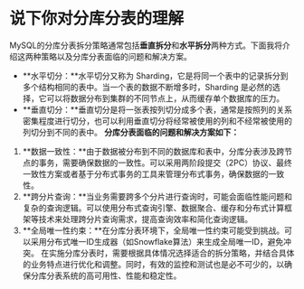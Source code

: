 # 说下你对分库分表的理解
MySQL的分库分表拆分策略通常包括**垂直拆分**和**水平拆分**两种方式。下面我将介绍这两种策略以及分库分表面临的问题和解决方案。
+ **水平切分：**水平切分又称为 Sharding，它是将同一个表中的记录拆分到多个结构相同的表中。当一个表的数据不断增多时，Sharding 是必然的选择，它可以将数据分布到集群的不同节点上，从而缓存单个数据库的压力。
+ **垂直切分：**垂直切分是将一张表按列切分成多个表，通常是按照列的关系密集程度进行切分，也可以利用垂直切分将经常被使用的列和不经常被使用的列切分到不同的表中。
**分库分表面临的问题和解决方案如下：**
1. **数据一致性：**由于数据被分布到不同的数据库和表中，分库分表涉及跨节点的事务，需要确保数据的一致性。可以采用两阶段提交（2PC）协议、最终一致性方案或者基于分布式事务的工具来管理分布式事务，确保数据的一致性。
2. **跨分片查询：**当业务需要跨多个分片进行查询时，可能会面临性能问题和复杂的查询逻辑。可以使用分布式查询引擎、数据聚合、缓存和分布式计算框架等技术来处理跨分片查询需求，提高查询效率和简化查询逻辑。
3. **全局唯一性约束：**在分库分表环境下，全局唯一性约束可能受到挑战。可以采用分布式唯一ID生成器（如Snowflake算法）来生成全局唯一ID，避免冲突。
在实施分库分表时，需要根据具体情况选择适合的拆分策略，并结合具体的业务特点进行优化和调整。同时，有效的监控和测试也是必不可少的，以确保分库分表系统的高可用性、性能和稳定性。
